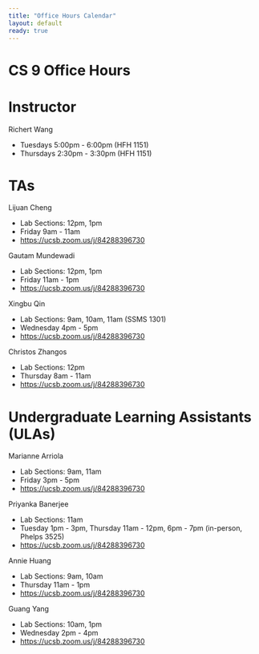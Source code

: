 ```yaml
---
title: "Office Hours Calendar"
layout: default
ready: true
---
```


<h1><strong>CS 9 Office Hours</strong></h1>

# Instructor
Richert Wang

* Tuesdays 5:00pm - 6:00pm (HFH 1151)
* Thursdays 2:30pm - 3:30pm (HFH 1151)

# TAs

Lijuan Cheng
* Lab Sections: 12pm, 1pm
* Friday 9am - 11am
* https://ucsb.zoom.us/j/84288396730

Gautam Mundewadi
* Lab Sections: 12pm, 1pm
* Friday 11am - 1pm
* https://ucsb.zoom.us/j/84288396730

Xingbu Qin
* Lab Sections: 9am, 10am, 11am (SSMS 1301)
* Wednesday 4pm - 5pm
* https://ucsb.zoom.us/j/84288396730

Christos Zhangos
* Lab Sections: 12pm
* Thursday 8am - 11am
* https://ucsb.zoom.us/j/84288396730

# Undergraduate Learning Assistants (ULAs)

Marianne Arriola
* Lab Sections: 9am, 11am
* Friday 3pm - 5pm
* https://ucsb.zoom.us/j/84288396730

Priyanka Banerjee
* Lab Sections: 11am
* Tuesday 1pm - 3pm, Thursday 11am - 12pm, 6pm - 7pm (in-person, Phelps 3525)
* https://ucsb.zoom.us/j/84288396730

Annie Huang
* Lab Sections: 9am, 10am
* Thursday 11am - 1pm
* https://ucsb.zoom.us/j/84288396730

Guang Yang
* Lab Sections: 10am, 1pm
* Wednesday 2pm - 4pm
* https://ucsb.zoom.us/j/84288396730

